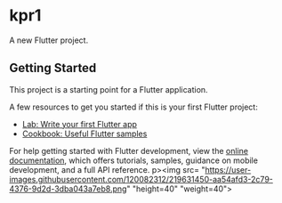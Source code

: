 # kpr1

A new Flutter project.

## Getting Started

This project is a starting point for a Flutter application.

A few resources to get you started if this is your first Flutter project:

- [Lab: Write your first Flutter app](https://docs.flutter.dev/get-started/codelab)
- [Cookbook: Useful Flutter samples](https://docs.flutter.dev/cookbook)

For help getting started with Flutter development, view the
[online documentation](https://docs.flutter.dev/), which offers tutorials,
samples, guidance on mobile development, and a full API reference.
p><img src= "https://user-images.githubusercontent.com/120082312/219631450-aa54afd3-2c79-4376-9d2d-3dba043a7eb8.png"  "height=40"  "weight=40">
  </p>
